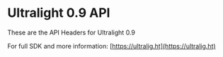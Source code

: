 # Ultralight 0.9 API

These are the API Headers for Ultralight 0.9

For full SDK and more information: [https://ultralig.ht](https://ultralig.ht)
